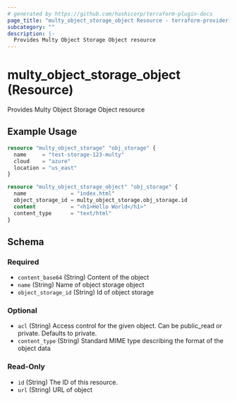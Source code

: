 ```yaml
---
# generated by https://github.com/hashicorp/terraform-plugin-docs
page_title: "multy_object_storage_object Resource - terraform-provider-multy"
subcategory: ""
description: |-
  Provides Multy Object Storage Object resource
---
```


# multy_object_storage_object (Resource)

Provides Multy Object Storage Object resource

## Example Usage

```terraform
resource "multy_object_storage" "obj_storage" {
  name     = "test-storage-123-multy"
  cloud    = "azure"
  location = "us_east"
}

resource "multy_object_storage_object" "obj_storage" {
  name              = "index.html"
  object_storage_id = multy_object_storage.obj_storage.id
  content           = "<h1>Hello World</h1>"
  content_type      = "text/html"
}
```

<!-- schema generated by tfplugindocs -->
## Schema

### Required

- `content_base64` (String) Content of the object
- `name` (String) Name of object storage object
- `object_storage_id` (String) Id of object storage

### Optional

- `acl` (String) Access control for the given object. Can be public_read or private. Defaults to private.
- `content_type` (String) Standard MIME type describing the format of the object data

### Read-Only

- `id` (String) The ID of this resource.
- `url` (String) URL of object


